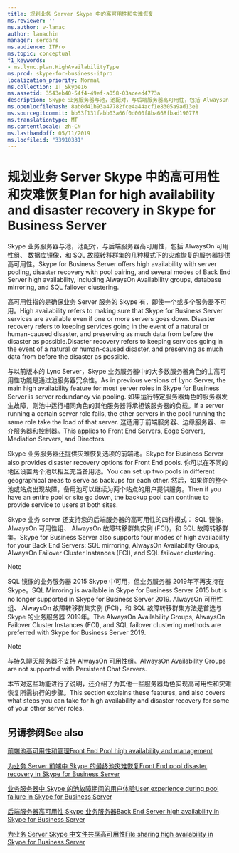```yaml
---
title: 规划业务 Server Skype 中的高可用性和灾难恢复
ms.reviewer: ''
ms.author: v-lanac
author: lanachin
manager: serdars
ms.audience: ITPro
ms.topic: conceptual
f1_keywords:
- ms.lync.plan.HighAvailabilityType
ms.prod: skype-for-business-itpro
localization_priority: Normal
ms.collection: IT_Skype16
ms.assetid: 3543eb40-54f4-49ef-a058-03aceed4773a
description: Skype 业务服务器与池，池配对，与后端服务器高可用性，包括 AlwaysOn 可用性组、 数据库镜像，和 SQL 故障转移群集的几种模式下的灾难恢复的服务器提供高可用性。
ms.openlocfilehash: 8ab0d41b93a47782fce4a44acf1e8305a9ad13e1
ms.sourcegitcommit: bb53f131fabb03a66f0d000f8ba668fbad190778
ms.translationtype: MT
ms.contentlocale: zh-CN
ms.lasthandoff: 05/11/2019
ms.locfileid: "33910331"
---
```

# <a name="plan-for-high-availability-and-disaster-recovery-in-skype-for-business-server"></a><span data-ttu-id="640b0-103">规划业务 Server Skype 中的高可用性和灾难恢复</span><span class="sxs-lookup"><span data-stu-id="640b0-103">Plan for high availability and disaster recovery in Skype for Business Server</span></span>
 
<span data-ttu-id="640b0-104">Skype 业务服务器与池，池配对，与后端服务器高可用性，包括 AlwaysOn 可用性组、 数据库镜像，和 SQL 故障转移群集的几种模式下的灾难恢复的服务器提供高可用性。</span><span class="sxs-lookup"><span data-stu-id="640b0-104">Skype for Business Server offers high availability with server pooling, disaster recovery with pool pairing, and several modes of Back End Server high availability, including AlwaysOn Availability groups, database mirroring, and SQL failover clustering.</span></span> 
  
<span data-ttu-id="640b0-105">高可用性指的是确保业务 Server 服务的 Skype 有，即使一个或多个服务器不可用。</span><span class="sxs-lookup"><span data-stu-id="640b0-105">High availability refers to making sure that Skype for Business Server services are available even if one or more servers goes down.</span></span> <span data-ttu-id="640b0-106">Disaster recovery refers to keeping services going in the event of a natural or human-caused disaster, and preserving as much data from before the disaster as possible.</span><span class="sxs-lookup"><span data-stu-id="640b0-106">Disaster recovery refers to keeping services going in the event of a natural or human-caused disaster, and preserving as much data from before the disaster as possible.</span></span>
  
<span data-ttu-id="640b0-107">与以前版本的 Lync Server，Skype 业务服务器中的大多数服务器角色的主高可用性功能是通过池服务器冗余性。</span><span class="sxs-lookup"><span data-stu-id="640b0-107">As in previous versions of Lync Server, the main high availability feature for most server roles in Skype for Business Server is server redundancy via pooling.</span></span> <span data-ttu-id="640b0-108">如果运行特定服务器角色的服务器发生故障，则池中运行相同角色的其他服务器将承担该服务器的负载。</span><span class="sxs-lookup"><span data-stu-id="640b0-108">If a server running a certain server role fails, the other servers in the pool running the same role take the load of that server.</span></span> <span data-ttu-id="640b0-109">这适用于前端服务器、边缘服务器、中介服务器和控制器。</span><span class="sxs-lookup"><span data-stu-id="640b0-109">This applies to Front End Servers, Edge Servers, Mediation Servers, and Directors.</span></span>
  
<span data-ttu-id="640b0-110">Skype 业务服务器还提供灾难恢复选项的前端池。</span><span class="sxs-lookup"><span data-stu-id="640b0-110">Skype for Business Server also provides disaster recovery options for Front End pools.</span></span> <span data-ttu-id="640b0-111">你可以在不同的地区设置两个池以相互充当备用池。</span><span class="sxs-lookup"><span data-stu-id="640b0-111">You can set up two pools in different geographical areas to serve as backups for each other.</span></span> <span data-ttu-id="640b0-112">然后，如果你的整个池或站点出现故障，备用池可以继续为两个站点的用户提供服务。</span><span class="sxs-lookup"><span data-stu-id="640b0-112">Then if you have an entire pool or site go down, the backup pool can continue to provide service to users at both sites.</span></span>
  
<span data-ttu-id="640b0-113">Skype 业务 server 还支持您的后端服务器的高可用性的四种模式： SQL 镜像，AlwaysOn 可用性组、 AlwaysOn 故障转移群集实例 (FCI)，和 SQL 故障转移群集。</span><span class="sxs-lookup"><span data-stu-id="640b0-113">Skype for Business Server also supports four modes of high availability for your Back End Servers: SQL mirroring, AlwaysOn Availability Groups, AlwaysOn Failover Cluster Instances (FCI), and SQL failover clustering.</span></span>
  
> [!NOTE]
> <span data-ttu-id="640b0-114">SQL 镜像的业务服务器 2015 Skype 中可用，但业务服务器 2019年不再支持在 Skype。</span><span class="sxs-lookup"><span data-stu-id="640b0-114">SQL Mirroring is available in Skype for Business Server 2015 but is no longer supported in Skype for Business Server 2019.</span></span> <span data-ttu-id="640b0-115">AlwaysOn 可用性组、 AlwaysOn 故障转移群集实例 (FCI)，和 SQL 故障转移群集方法是首选与 Skype 的业务服务器 2019年。</span><span class="sxs-lookup"><span data-stu-id="640b0-115">The  AlwaysOn Availability Groups, AlwaysOn Failover Cluster Instances (FCI), and SQL failover clustering methods are preferred with Skype for Business Server 2019.</span></span>

> [!NOTE]
> <span data-ttu-id="640b0-116">与持久聊天服务器不支持 AlwaysOn 可用性组。</span><span class="sxs-lookup"><span data-stu-id="640b0-116">AlwaysOn Availability Groups are not supported with Persistent Chat Servers.</span></span> 
  
<span data-ttu-id="640b0-117">本节对这些功能进行了说明，还介绍了为其他一些服务器角色实现高可用性和灾难恢复所需执行的步骤。</span><span class="sxs-lookup"><span data-stu-id="640b0-117">This section explains these features, and also covers what steps you can take for high availability and disaster recovery for some of your other server roles.</span></span> 
  
## <a name="see-also"></a><span data-ttu-id="640b0-118">另请参阅</span><span class="sxs-lookup"><span data-stu-id="640b0-118">See also</span></span>

[<span data-ttu-id="640b0-119">前端池高可用性和管理</span><span class="sxs-lookup"><span data-stu-id="640b0-119">Front End Pool high availability and management</span></span>](high-availability.md)
  
[<span data-ttu-id="640b0-120">为业务 Server 前端中 Skype 的最终池灾难恢复</span><span class="sxs-lookup"><span data-stu-id="640b0-120">Front End pool disaster recovery in Skype for Business Server</span></span>](disaster-recovery.md)
  
[<span data-ttu-id="640b0-121">业务服务器中 Skype 的池故障期间的用户体验</span><span class="sxs-lookup"><span data-stu-id="640b0-121">User experience during pool failure in Skype for Business Server</span></span>](user-experience.md)
  
[<span data-ttu-id="640b0-122">后端服务器高可用性 Skype 业务服务器</span><span class="sxs-lookup"><span data-stu-id="640b0-122">Back End Server high availability in Skype for Business Server</span></span>](back-end-server.md)
  
[<span data-ttu-id="640b0-123">为业务 Server Skype 中文件共享高可用性</span><span class="sxs-lookup"><span data-stu-id="640b0-123">File sharing high availability in Skype for Business Server</span></span>](file-sharing.md)
